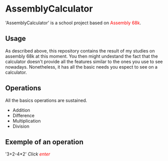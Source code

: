 # AssemblyCalculator
'AssemblyCalculator' is a school project based on <span style='color:red;'>Assembly 68k</span>. 
## Usage
As described above, this repository contains the result of my studies on assembly 68k at this moment. 
You then might undestand the fact that the calculator doesn't provide all the features similar to the ones you use to see nowadays. Nonetheless, it has all the basic needs you espect to see on a calculator. 
## Operations 
All the basics operations are sustained.
<ul>
  <li>Addition</li>
  <li>Difference</li>
  <li>Multiplication</li>
  <li>Division</li>
</ul>

## Exemple of an operation 
'3+2-4*2' <i>Click <span style='color:red;'>enter</span></i>

